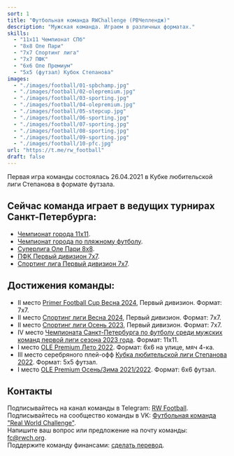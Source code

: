 ```yaml
---
sort: 1
title: "Футбольная команда RWChallenge (РВЧеллендж)"
description: "Мужская команда. Играем в различных форматах."
skills: 
  - "11x11 Чемпионат СПб"
  - "8x8 Оле Пари"
  - "7x7 Спортинг лига"
  - "7x7 ПФК"
  - "6x6 Оле Премиум"
  - "5x5 (футзал) Кубок Степанова"
images:
  - "./images/football/01-spbchamp.jpg"
  - "./images/football/02-olepremium.jpg"
  - "./images/football/03-sporting.jpg"
  - "./images/football/04-olepremium.jpg"
  - "./images/football/05-stepcup.jpg"
  - "./images/football/06-sporting.jpg"
  - "./images/football/07-sporting.jpg"
  - "./images/football/08-sporting.jpg"
  - "./images/football/09-sporting.jpg"
  - "./images/football/10-pfc.jpg"
url: "https://t.me/rw_football"
draft: false
---
```


Первая игра команды состоялась 26.04.2021 в Кубке любительской лиги Степанова в формате футзала.

## Сейчас команда играет в ведущих турнирах Санкт-Петербурга:
- <a href="/actions/2024/spbchamp">Чемпионат города 11х11</a>.
- <a href="/actions/2024/spbchamp-beach">Чемпионат города по пляжному футболу</a>.
- <a href="/actions/2024/ole-t1">Суперлига Оле Пари 8х8</a>.
- <a href="/actions/2024/pfc">ПФК Первый дивизион 7х7</a>.
- <a href="/actions/2024/sporting">Спортинг лига Первый дивизион 7х7</a>.

## Достижения команды:

- II место <a href="/actions/2024/pfc">Primer Football Cup Весна 2024</a>, Первый дивизион. Формат: 7х7.
- II место <a href="/actions/2024/sporting">Спортинг лиги Весна 2024</a>, Первый дивизион. Формат: 7х7.
- II место <a href="/actions/2023/sporting">Спортинг лиги Осень 2023</a>, Первый дивизион. Формат: 7х7.
- IV место <a href="/actions/2023/spbchamp">Чемпионата Санкт-Петербурга по футболу среди мужских команд первой лиги сезона 2023 года</a>. Формат: 11х11.
- I место <a href="/actions/2022/ole-prem-street">OLE Premium Лето 2022</a>. Формат: 6х6 на улице, мяч 4-ка.
- III место cеребряного плей-офф <a href="/actions/2022/step-cup">Кубка любительской лиги Степанова 2022</a>. Формат: 5х5 футзал.
- I место <a href="/actions/2022/ole-prem-futsal">OLE Premium Осень/Зима 2021/2022</a>. Формат: 6х6 футзал.

## Контакты

Подписывайтесь на канал команды в Telegram: <a href="https://t.me/rw_football" target="_blank">RW Football</a>.<br />
Подписывайтесь на сообщество команды в VK: <a href="https://vk.com/rw_football" target="_blank">Футбольная команда "Real World Challenge"</a>.<br />
Напишите ваш вопрос или предложение на почту команды: [fc@rwch.org](mailto:fc@rwch.org).<br />
Поддержите команду финансами: <a href="/support/football">сделать перевод</a>.
